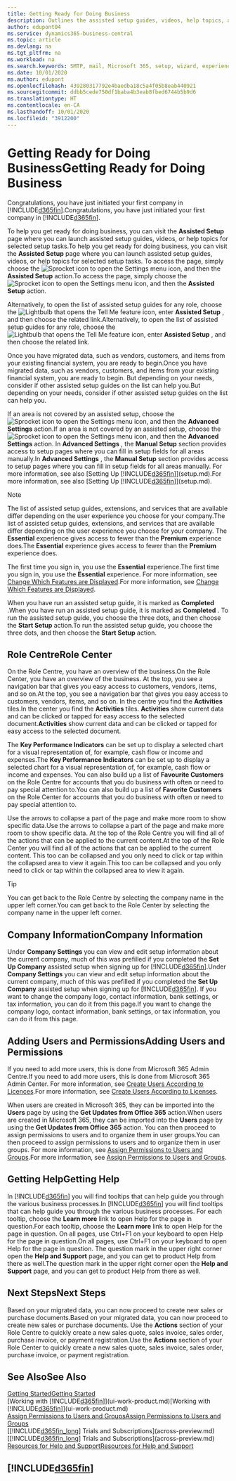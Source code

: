 ```yaml
---
title: Getting Ready for Doing Business
description: Outlines the assisted setup guides, videos, help topics, and pages and pages to use to get ready for doing business in Business Central.
author: edupont04
ms.service: dynamics365-business-central
ms.topic: article
ms.devlang: na
ms.tgt_pltfrm: na
ms.workload: na
ms.search.keywords: SMTP, mail, Microsoft 365, setup, wizard, experience
ms.date: 10/01/2020
ms.author: edupont
ms.openlocfilehash: 439280317792e4baedba18c5a4f05b8eab440921
ms.sourcegitcommit: ddbb5cede750df1baba4b3eab8fbed6744b5b9d6
ms.translationtype: HT
ms.contentlocale: en-CA
ms.lasthandoff: 10/01/2020
ms.locfileid: "3912200"
---
```

# <a name="getting-ready-for-doing-business"></a><span data-ttu-id="754ab-103">Getting Ready for Doing Business</span><span class="sxs-lookup"><span data-stu-id="754ab-103">Getting Ready for Doing Business</span></span>

<span data-ttu-id="754ab-104">Congratulations, you have just initiated your first company in [!INCLUDE[d365fin](includes/d365fin_md.md)].</span><span class="sxs-lookup"><span data-stu-id="754ab-104">Congratulations, you have just initiated your first company in [!INCLUDE[d365fin](includes/d365fin_md.md)].</span></span>

<span data-ttu-id="754ab-105">To help you get ready for doing business, you can visit the **Assisted Setup** page where you can launch assisted setup guides, videos, or help topics for selected setup tasks.</span><span class="sxs-lookup"><span data-stu-id="754ab-105">To help you get ready for doing business, you can visit the **Assisted Setup** page where you can launch assisted setup guides, videos, or help topics for selected setup tasks.</span></span> <span data-ttu-id="754ab-106">To access the page, simply choose the ![Sprocket icon to open the Settings menu](media/ui-experience/settings_icon_small.png) icon, and then the **Assisted Setup** action.</span><span class="sxs-lookup"><span data-stu-id="754ab-106">To access the page, simply choose the ![Sprocket icon to open the Settings menu](media/ui-experience/settings_icon_small.png) icon, and then the **Assisted Setup** action.</span></span>

<span data-ttu-id="754ab-107">Alternatively, to open the list of assisted setup guides for any role, choose the ![Lightbulb that opens the Tell Me feature](media/ui-search/search_small.png "Tell me what you want to do") icon, enter **Assisted Setup** , and then choose the related link.</span><span class="sxs-lookup"><span data-stu-id="754ab-107">Alternatively, to open the list of assisted setup guides for any role, choose the ![Lightbulb that opens the Tell Me feature](media/ui-search/search_small.png "Tell me what you want to do") icon, enter **Assisted Setup** , and then choose the related link.</span></span>

<span data-ttu-id="754ab-108">Once you have migrated data, such as vendors, customers, and items from your existing financial system, you are ready to begin.</span><span class="sxs-lookup"><span data-stu-id="754ab-108">Once you have migrated data, such as vendors, customers, and items from your existing financial system, you are ready to begin.</span></span> <span data-ttu-id="754ab-109">But depending on your needs, consider if other assisted setup guides on the list can help you.</span><span class="sxs-lookup"><span data-stu-id="754ab-109">But depending on your needs, consider if other assisted setup guides on the list can help you.</span></span>

<span data-ttu-id="754ab-110">If an area is not covered by an assisted setup, choose the ![Sprocket icon to open the Settings menu](media/ui-experience/settings_icon_small.png) icon, and then the **Advanced Settings** action.</span><span class="sxs-lookup"><span data-stu-id="754ab-110">If an area is not covered by an assisted setup, choose the ![Sprocket icon to open the Settings menu](media/ui-experience/settings_icon_small.png) icon, and then the **Advanced Settings** action.</span></span> <span data-ttu-id="754ab-111">In **Advanced Settings** , the **Manual Setup** section provides access to setup pages where you can fill in setup fields for all areas manually.</span><span class="sxs-lookup"><span data-stu-id="754ab-111">In **Advanced Settings** , the **Manual Setup** section provides access to setup pages where you can fill in setup fields for all areas manually.</span></span> <span data-ttu-id="754ab-112">For more information, see also [Setting Up [!INCLUDE[d365fin](includes/d365fin_md.md)]](setup.md).</span><span class="sxs-lookup"><span data-stu-id="754ab-112">For more information, see also [Setting Up [!INCLUDE[d365fin](includes/d365fin_md.md)]](setup.md).</span></span>

> [!NOTE]  
> <span data-ttu-id="754ab-113">The list of assisted setup guides, extensions, and services that are available differ depending on the user experience you choose for your company.</span><span class="sxs-lookup"><span data-stu-id="754ab-113">The list of assisted setup guides, extensions, and services that are available differ depending on the user experience you choose for your company.</span></span> <span data-ttu-id="754ab-114">The **Essential** experience gives access to fewer than the **Premium** experience does.</span><span class="sxs-lookup"><span data-stu-id="754ab-114">The **Essential** experience gives access to fewer than the **Premium** experience does.</span></span>
>
> <span data-ttu-id="754ab-115">The first time you sign in, you use the **Essential** experience.</span><span class="sxs-lookup"><span data-stu-id="754ab-115">The first time you sign in, you use the **Essential** experience.</span></span> <span data-ttu-id="754ab-116">For more information, see [Change Which Features are Displayed](ui-experiences.md).</span><span class="sxs-lookup"><span data-stu-id="754ab-116">For more information, see [Change Which Features are Displayed](ui-experiences.md).</span></span>

<span data-ttu-id="754ab-117">When you have run an assisted setup guide, it is marked as **Completed** .</span><span class="sxs-lookup"><span data-stu-id="754ab-117">When you have run an assisted setup guide, it is marked as **Completed** .</span></span> <span data-ttu-id="754ab-118">To run the assisted setup guide, you choose the three dots, and then choose the **Start Setup** action.</span><span class="sxs-lookup"><span data-stu-id="754ab-118">To run the assisted setup guide, you choose the three dots, and then choose the **Start Setup** action.</span></span>

## <a name="role-center"></a><span data-ttu-id="754ab-119">Role Centre</span><span class="sxs-lookup"><span data-stu-id="754ab-119">Role Center</span></span>

<span data-ttu-id="754ab-120">On the Role Centre, you have an overview of the business.</span><span class="sxs-lookup"><span data-stu-id="754ab-120">On the Role Center, you have an overview of the business.</span></span> <span data-ttu-id="754ab-121">At the top, you see a navigation bar that gives you easy access to customers, vendors, items, and so on.</span><span class="sxs-lookup"><span data-stu-id="754ab-121">At the top, you see a navigation bar that gives you easy access to customers, vendors, items, and so on.</span></span> <span data-ttu-id="754ab-122">In the centre you find the **Activities** tiles.</span><span class="sxs-lookup"><span data-stu-id="754ab-122">In the center you find the **Activities** tiles.</span></span> <span data-ttu-id="754ab-123">**Activities** show current data and can be clicked or tapped for easy access to the selected document.</span><span class="sxs-lookup"><span data-stu-id="754ab-123">**Activities** show current data and can be clicked or tapped for easy access to the selected document.</span></span>

<span data-ttu-id="754ab-124">The **Key Performance Indicators** can be set up to display a selected chart for a visual representation of, for example, cash flow or income and expenses.</span><span class="sxs-lookup"><span data-stu-id="754ab-124">The **Key Performance Indicators** can be set up to display a selected chart for a visual representation of, for example, cash flow or income and expenses.</span></span> <span data-ttu-id="754ab-125">You can also build up a list of **Favourite Customers** on the Role Centre for accounts that you do business with often or need to pay special attention to.</span><span class="sxs-lookup"><span data-stu-id="754ab-125">You can also build up a list of **Favorite Customers** on the Role Center for accounts that you do business with often or need to pay special attention to.</span></span>

<span data-ttu-id="754ab-126">Use the arrows to collapse a part of the page and make more room to show specific data.</span><span class="sxs-lookup"><span data-stu-id="754ab-126">Use the arrows to collapse a part of the page and make more room to show specific data.</span></span> <span data-ttu-id="754ab-127">At the top of the Role Centre you will find all of the actions that can be applied to the current content.</span><span class="sxs-lookup"><span data-stu-id="754ab-127">At the top of the Role Center you will find all of the actions that can be applied to the current content.</span></span> <span data-ttu-id="754ab-128">This too can be collapsed and you only need to click or tap within the collapsed area to view it again.</span><span class="sxs-lookup"><span data-stu-id="754ab-128">This too can be collapsed and you only need to click or tap within the collapsed area to view it again.</span></span>

> [!TIP]  
> <span data-ttu-id="754ab-129">You can get back to the Role Centre by selecting the company name in the upper left corner.</span><span class="sxs-lookup"><span data-stu-id="754ab-129">You can get back to the Role Center by selecting the company name in the upper left corner.</span></span>

## <a name="company-information"></a><span data-ttu-id="754ab-130">Company Information</span><span class="sxs-lookup"><span data-stu-id="754ab-130">Company Information</span></span>

<span data-ttu-id="754ab-131">Under **Company Settings** you can view and edit setup information about the current company, much of this was prefilled if you completed the **Set Up Company** assisted setup when signing up for [!INCLUDE[d365fin](includes/d365fin_md.md)].</span><span class="sxs-lookup"><span data-stu-id="754ab-131">Under **Company Settings** you can view and edit setup information about the current company, much of this was prefilled if you completed the **Set Up Company** assisted setup when signing up for [!INCLUDE[d365fin](includes/d365fin_md.md)].</span></span> <span data-ttu-id="754ab-132">If you want to change the company logo, contact information, bank settings, or tax information, you can do it from this page.</span><span class="sxs-lookup"><span data-stu-id="754ab-132">If you want to change the company logo, contact information, bank settings, or tax information, you can do it from this page.</span></span>  

## <a name="adding-users-and-permissions"></a><span data-ttu-id="754ab-133">Adding Users and Permissions</span><span class="sxs-lookup"><span data-stu-id="754ab-133">Adding Users and Permissions</span></span>

<span data-ttu-id="754ab-134">If you need to add more users, this is done from Microsoft 365 Admin Centre.</span><span class="sxs-lookup"><span data-stu-id="754ab-134">If you need to add more users, this is done from Microsoft 365 Admin Center.</span></span> <span data-ttu-id="754ab-135">For more information, see [Create Users According to Licences](ui-how-users-permissions.md).</span><span class="sxs-lookup"><span data-stu-id="754ab-135">For more information, see [Create Users According to Licenses](ui-how-users-permissions.md).</span></span>

<span data-ttu-id="754ab-136">When users are created in Microsoft 365, they can be imported into the **Users** page by using the **Get Updates from Office 365** action.</span><span class="sxs-lookup"><span data-stu-id="754ab-136">When users are created in Microsoft 365, they can be imported into the **Users** page by using the **Get Updates from Office 365** action.</span></span> <span data-ttu-id="754ab-137">You can then proceed to assign permissions to users and to organize them in user groups.</span><span class="sxs-lookup"><span data-stu-id="754ab-137">You can then proceed to assign permissions to users and to organize them in user groups.</span></span> <span data-ttu-id="754ab-138">For more information, see [Assign Permissions to Users and Groups](ui-define-granular-permissions.md).</span><span class="sxs-lookup"><span data-stu-id="754ab-138">For more information, see [Assign Permissions to Users and Groups](ui-define-granular-permissions.md).</span></span>  

## <a name="getting-help"></a><span data-ttu-id="754ab-139">Getting Help</span><span class="sxs-lookup"><span data-stu-id="754ab-139">Getting Help</span></span>

<span data-ttu-id="754ab-140">In [!INCLUDE[d365fin](includes/d365fin_md.md)] you will find tooltips that can help guide you through the various business processes.</span><span class="sxs-lookup"><span data-stu-id="754ab-140">In [!INCLUDE[d365fin](includes/d365fin_md.md)] you will find tooltips that can help guide you through the various business processes.</span></span> <span data-ttu-id="754ab-141">For each tooltip, choose the **Learn more** link to open Help for the page in question.</span><span class="sxs-lookup"><span data-stu-id="754ab-141">For each tooltip, choose the **Learn more** link to open Help for the page in question.</span></span> <span data-ttu-id="754ab-142">On all pages, use Ctrl+F1 on your keyboard to open Help for the page in question.</span><span class="sxs-lookup"><span data-stu-id="754ab-142">On all pages, use Ctrl+F1 on your keyboard to open Help for the page in question.</span></span> <span data-ttu-id="754ab-143">The question mark in the upper right corner open the **Help and Support** page, and you can get to product Help from there as well.</span><span class="sxs-lookup"><span data-stu-id="754ab-143">The question mark in the upper right corner open the **Help and Support** page, and you can get to product Help from there as well.</span></span>

## <a name="next-steps"></a><span data-ttu-id="754ab-144">Next Steps</span><span class="sxs-lookup"><span data-stu-id="754ab-144">Next Steps</span></span>

<span data-ttu-id="754ab-145">Based on your migrated data, you can now proceed to create new sales or purchase documents.</span><span class="sxs-lookup"><span data-stu-id="754ab-145">Based on your migrated data, you can now proceed to create new sales or purchase documents.</span></span> <span data-ttu-id="754ab-146">Use the **Actions** section of your Role Centre to quickly create a new sales quote, sales invoice, sales order, purchase invoice, or payment registration.</span><span class="sxs-lookup"><span data-stu-id="754ab-146">Use the **Actions** section of your Role Center to quickly create a new sales quote, sales invoice, sales order, purchase invoice, or payment registration.</span></span>

## <a name="see-also"></a><span data-ttu-id="754ab-147">See Also</span><span class="sxs-lookup"><span data-stu-id="754ab-147">See Also</span></span>

[<span data-ttu-id="754ab-148">Getting Started</span><span class="sxs-lookup"><span data-stu-id="754ab-148">Getting Started</span></span>](product-get-started.md)  
<span data-ttu-id="754ab-149">[Working with [!INCLUDE[d365fin](includes/d365fin_md.md)]](ui-work-product.md)</span><span class="sxs-lookup"><span data-stu-id="754ab-149">[Working with [!INCLUDE[d365fin](includes/d365fin_md.md)]](ui-work-product.md)</span></span>  
[<span data-ttu-id="754ab-150">Assign Permissions to Users and Groups</span><span class="sxs-lookup"><span data-stu-id="754ab-150">Assign Permissions to Users and Groups</span></span>](ui-define-granular-permissions.md)  
<span data-ttu-id="754ab-151">[[!INCLUDE[d365fin_long](includes/d365fin_long_md.md)] Trials and Subscriptions](across-preview.md)</span><span class="sxs-lookup"><span data-stu-id="754ab-151">[[!INCLUDE[d365fin_long](includes/d365fin_long_md.md)] Trials and Subscriptions](across-preview.md)</span></span>  
[<span data-ttu-id="754ab-152">Resources for Help and Support</span><span class="sxs-lookup"><span data-stu-id="754ab-152">Resources for Help and Support</span></span>](product-help-and-support.md)  

## [!INCLUDE[d365fin](includes/free_trial_md.md)]  
